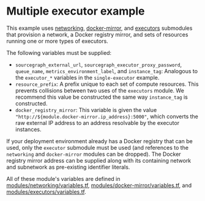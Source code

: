 # Multiple executor example

This example uses [networking](https://registry.terraform.io/modules/sourcegraph/executors/google/5.8.1/submodules/networking), [docker-mirror](https://registry.terraform.io/modules/sourcegraph/executors/google/5.8.1/submodules/docker-mirror), and [executors](https://registry.terraform.io/modules/sourcegraph/executors/google/5.8.1/submodules/executors) submodules that provision a network, a Docker registry mirror, and sets of resources running one or more types of executors.

The following variables must be supplied:

- `sourcegraph_external_url`, `sourcegraph_executor_proxy_password`, `queue_name`, `metrics_environment_label`, and `instance_tag`: Analogous to the `executor_*` variables in the `single-executor` example.
- `resource_prefix`: A prefix unique to each set of compute resources. This prevents collisions between two uses of the `executors` module. We recommend this value be constructed the same way `instance_tag` is constructed.
- `docker_registry_mirror`: This variable is given the value `"http://${module.docker-mirror.ip_address}:5000"`, which converts the raw external IP address to an address resolvable by the executor instances.

If your deployment environment already has a Docker registry that can be used, only the `executor` submodule must be used (and references to the `networking` and `docker-mirror` modules can be dropped). The Docker registry mirror address can be supplied along with its containing network and subnetwork as pre-existing identifier literals.

All of these module's variables are defined in [modules/networking/variables.tf](https://github.com/sourcegraph/terraform-google-executors/blob/v5.8.1/modules/networking/variables.tf), [modules/docker-mirror/variables.tf](https://github.com/sourcegraph/terraform-google-executors/blob/v5.8.1/modules/docker-mirror/variables.tf), and [modules/executors/variables.tf](https://github.com/sourcegraph/terraform-google-executors/blob/v5.8.1/modules/executors/variables.tf).
